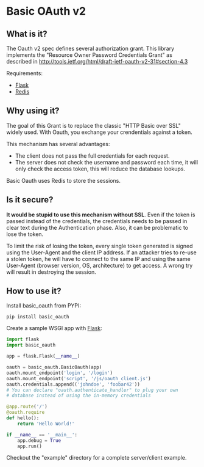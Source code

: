 Basic OAuth v2
==============

What is it?
-----------

The Oauth v2 spec defines several authorization grant. This library implements
the "Resource Owner Password Credentials Grant" as described in
<http://tools.ietf.org/html/draft-ietf-oauth-v2-31#section-4.3>

Requirements:

* [Flask](http://flask.pocoo.org/)
* [Redis](http://redis.io/)

Why using it?
-------------

The goal of this Grant is to replace the classic "HTTP Basic over SSL" widely
used. With Oauth, you exchange your crendentials against a token.

This mechanism has several advantages:

* The client does not pass the full credentials for each request.
* The server does not check the username and password each time, it will 
  only check the access token, this will reduce the database lookups.

Basic Oauth uses Redis to store the sessions.

Is it secure?
-------------

__It would be stupid to use this mechanism without SSL__. Even if the token is
passed instead of the credentials, the credentials needs to be passed in clear
text during the Authentication phase. Also, it can be problematic to lose the
token.

To limit the risk of losing the token, every single token generated is signed
using the User-Agent and the client IP address. If an attacker tries to re-use
a stolen token, he will have to connect to the same IP and using the same
User-Agent (browser version, OS, architecture) to get access. A wrong try will
result in destroying the session.

How to use it?
--------------

Install basic_oauth from PYPI:

```
pip install basic_oauth
```

Create a sample WSGI app with [Flask](http://flask.pocoo.org/):

```python
import flask
import basic_oauth

app = flask.Flask(__name__)

oauth = basic_oauth.BasicOauth(app)
oauth.mount_endpoint('login', '/login')
oauth.mount_endpoint('script', '/js/oauth_client.js')
oauth.credentials.append(('johndoe', 'foobar42'))
# You can declare "oauth.authenticate_handler" to plug your own
# database instead of using the in-memory credentials

@app.route('/')
@oauth.require
def hello():
    return 'Hello World!'

if __name__ == '__main__':
    app.debug = True
    app.run()
```
          
Checkout the "example" directory for a complete server/client example.
